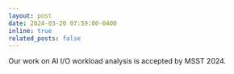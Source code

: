 ```yaml
---
layout: post
date: 2024-03-20 07:59:00-0400
inline: true
related_posts: false
---
```


Our work on AI I/O workload analysis is accepted by MSST 2024.